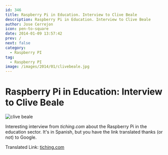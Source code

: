 ```yaml
---
id: 346
title: Raspberry Pi in Education. Interview to Clive Beale
description: Raspberry Pi in Education. Interview to Clive Beale
author: Jose Cerrejon
icon: pen-to-square
date: 2014-01-09 13:57:42
prev: /
next: false
category:
  - Raspberry PI
tag:
  - Raspberry PI
image: /images/2014/01/clivebeale.jpg
---
```


# Raspberry Pi in Education: Interview to Clive Beale

![clive beale](/images/2014/01/clivebeale.jpg)

Interesting interview from *tiching.com* about the Raspberry Pi in the education sector. It's in Spanish, but you have the link translated thanks (or not) to Google.

Translated Link: [tiching.com](http://translate.google.com/translate?sl=es&tl=en&js=n&prev=_t&hl=es&ie=UTF-8&u=http%3A%2F%2Fblog.tiching.com%2Fclive-beale-nos-limitamos-ser-consumidores-y-debemos-ser-creadores%2F)